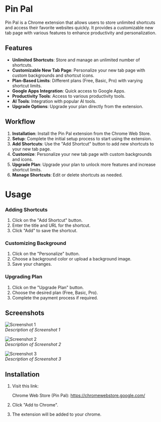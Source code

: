 # Pin Pal

Pin Pal is a Chrome extension that allows users to store unlimited shortcuts and access their favorite websites quickly. It provides a customizable new tab page with various features to enhance productivity and personalization.

## Features

- **Unlimited Shortcuts**: Store and manage an unlimited number of shortcuts.
- **Customizable New Tab Page**: Personalize your new tab page with custom backgrounds and shortcut icons.
- **Plan-Based Limits**: Different plans (Free, Basic, Pro) with varying shortcut limits.
- **Google Apps Integration**: Quick access to Google Apps.
- **Productivity Tools**: Access to various productivity tools.
- **AI Tools**: Integration with popular AI tools.
- **Upgrade Options**: Upgrade your plan directly from the extension.

## Workflow

1. **Installation**: Install the Pin Pal extension from the Chrome Web Store.
2. **Setup**: Complete the initial setup process to start using the extension.
3. **Add Shortcuts**: Use the "Add Shortcut" button to add new shortcuts to your new tab page.
4. **Customize**: Personalize your new tab page with custom backgrounds and icons.
5. **Upgrade Plan**: Upgrade your plan to unlock more features and increase shortcut limits.
6. **Manage Shortcuts**: Edit or delete shortcuts as needed.

# Usage

### Adding Shortcuts

1. Click on the "Add Shortcut" button.
2. Enter the title and URL for the shortcut.
3. Click "Add" to save the shortcut.

### Customizing Background

1. Click on the "Personalize" button.
2. Choose a background color or upload a background image.
3. Save your changes.

### Upgrading Plan

1. Click on the "Upgrade Plan" button.
2. Choose the desired plan (Free, Basic, Pro).
3. Complete the payment process if required.

## Screenshots

![Screenshot 1](#)  
*Description of Screenshot 1*

![Screenshot 2](#)  
*Description of Screenshot 2*

![Screenshot 3](#)  
*Description of Screenshot 3*

## Installation

1. Visit this link:
     
    Chrome Web Store (Pin Pal): https://chromewebstore.google.com/

2. Click "Add to Chrome".

3. The extension will be added to your chrome.
